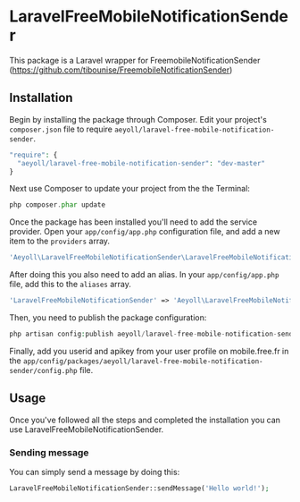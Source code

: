 # LaravelFreeMobileNotificationSender

This package is a Laravel wrapper for FreemobileNotificationSender (https://github.com/tibounise/FreemobileNotificationSender)

## Installation
Begin by installing the package through Composer. Edit your project's `composer.json` file to require `aeyoll/laravel-free-mobile-notification-sender`.

  ```php
  "require": {
    "aeyoll/laravel-free-mobile-notification-sender": "dev-master"
  }
  ```

Next use Composer to update your project from the the Terminal:

  ```php
  php composer.phar update
  ```

Once the package has been installed you'll need to add the service provider. Open your `app/config/app.php` configuration file, and add a new item to the `providers` array.

  ```php
  'Aeyoll\LaravelFreeMobileNotificationSender\LaravelFreeMobileNotificationSenderServiceProvider'
  ```

After doing this you also need to add an alias. In your `app/config/app.php` file, add this to the `aliases` array.

  ```php
  'LaravelFreeMobileNotificationSender' => 'Aeyoll\LaravelFreeMobileNotificationSender\LaravelFreeMobileNotificationSender'
  ```

Then, you need to publish the package configuration:

  ```php
  php artisan config:publish aeyoll/laravel-free-mobile-notification-sender
  ```

Finally, add you userid and apikey from your user profile on mobile.free.fr in the `app/config/packages/aeyoll/laravel-free-mobile-notification-sender/config.php` file.

## Usage
Once you've followed all the steps and completed the installation you can use LaravelFreeMobileNotificationSender.

### Sending message
You can simply send a message by doing this:

  ```php
  LaravelFreeMobileNotificationSender::sendMessage('Hello world!');
  ```
